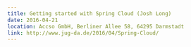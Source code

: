 ```yaml
---
title: Getting started with Spring Cloud (Josh Long)
date: 2016-04-21
location: Accso GmbH, Berliner Allee 58, 64295 Darmstadt
link: http://www.jug-da.de/2016/04/Spring-Cloud/
---
```

